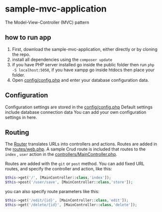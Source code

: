 # sample-mvc-application

The Model-View-Controller (MVC) pattern

## how to run app

1. First, download the sample-mvc-application, either directly or by cloning the repo.
2. install all dependencies using the `composer update`
3. if you have PHP server installed go inside the public folder then run `php -S localhost:5050`,
if you have xampp go inside htdocs then place your folder.
4. Open [config/config.php](Config.php) and enter your database configuration data.

## Configuration

Configuration settings are stored in the [config/config.php](Config.php)  Default settings include database connection data You can add your own configuration settings in here.

## Routing

The [Router](Router.php) translates URLs into controllers and actions. Routes are added in the [routes/web.php](web.php). A sample Crud route is included that routes to the `index` , `user` action in the [controllers/MainController.php](controllers/MainController.php).

Routes are added with the `git` or `post` method. You can add fixed URL routes, and specify the controller and action, like this:

```php
$this->get('/', [MainController::class,'index']);
$this->post('/user/save', [MainController::class,'store']);
```

you can also specify route parameters like this:

```php
$this->get('/edit/{id}', [MainController::class,'edit']);
$this->get('/delete/{id}', [MainController::class,'delete']);
```
